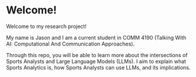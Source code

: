 # Welcome! 
Welcome to my research project! 

My name is Jason and I am a current student in COMM 4190 (Talking With AI: Computational And Communication Approaches).

Through this repo, you will be able to learn more about the intersections of Sports Analysts and Large Language Models (LLMs). I aim to explain what Sports Analytics is, how Sports Analysts can use LLMs, and its implications. 